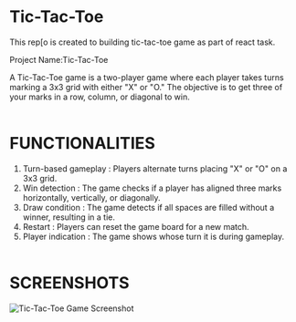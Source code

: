 # Tic-Tac-Toe
This rep[o is created to building tic-tac-toe game as  part of react task.

Project Name:Tic-Tac-Toe

A Tic-Tac-Toe game is a two-player game where each player takes turns marking a 3x3 grid with either "X" or "O." The objective is to get three of your marks in a row, column, or diagonal to win.
<br/><br/>
# FUNCTIONALITIES<br/>
1. Turn-based gameplay : Players alternate turns placing "X" or "O" on a 3x3 grid.
2. Win detection : The game checks if a player has aligned three marks horizontally, vertically, or diagonally.
3. Draw condition : The game detects if all spaces are filled without a winner, resulting in a tie.
4. Restart : Players can reset the game board for a new match.
5. Player indication : The game shows whose turn it is during gameplay.
<br/><br/>
# SCREENSHOTS<br/>
![Tic-Tac-Toe Game Screenshot](./images/tic-tac-toe.png)


